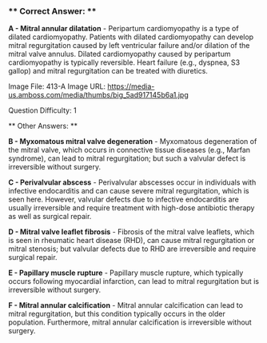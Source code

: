 ### ** Correct Answer: **

**A - Mitral annular dilatation** - Peripartum cardiomyopathy is a type of dilated cardiomyopathy. Patients with dilated cardiomyopathy can develop mitral regurgitation caused by left ventricular failure and/or dilation of the mitral valve annulus. Dilated cardiomyopathy caused by peripartum cardiomyopathy is typically reversible. Heart failure (e.g., dyspnea, S3 gallop) and mitral regurgitation can be treated with diuretics.

Image File: 413-A
Image URL: https://media-us.amboss.com/media/thumbs/big_5ad917145b6a1.jpg

Question Difficulty: 1

** Other Answers: **

**B - Myxomatous mitral valve degeneration** - Myxomatous degeneration of the mitral valve, which occurs in connective tissue diseases (e.g., Marfan syndrome), can lead to mitral regurgitation; but such a valvular defect is irreversible without surgery.

**C - Perivalvular abscess** - Perivalvular abscesses occur in individuals with infective endocarditis and can cause severe mitral regurgitation, which is seen here. However, valvular defects due to infective endocarditis are usually irreversible and require treatment with high-dose antibiotic therapy as well as surgical repair.

**D - Mitral valve leaflet fibrosis** - Fibrosis of the mitral valve leaflets, which is seen in rheumatic heart disease (RHD), can cause mitral regurgitation or mitral stenosis; but valvular defects due to RHD are irreversible and require surgical repair.

**E - Papillary muscle rupture** - Papillary muscle rupture, which typically occurs following myocardial infarction, can lead to mitral regurgitation but is irreversible without surgery.

**F - Mitral annular calcification** - Mitral annular calcification can lead to mitral regurgitation, but this condition typically occurs in the older population. Furthermore, mitral annular calcification is irreversible without surgery.

